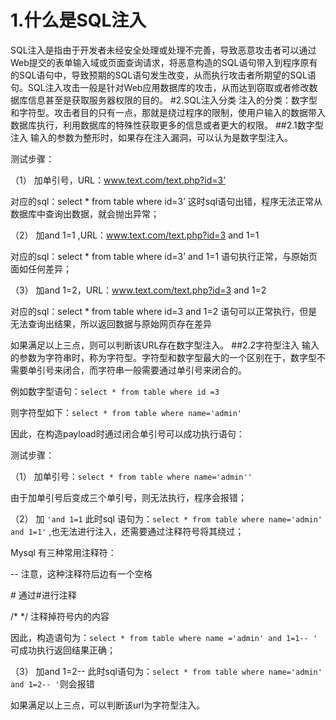 # 1.什么是SQL注入

SQL注入是指由于开发者未经安全处理或处理不完善，导致恶意攻击者可以通过Web提交的表单输入域或页面查询请求，将恶意构造的SQL语句带入到程序原有的SQL语句中，导致预期的SQL语句发生改变，从而执行攻击者所期望的SQL语句。SQL注入攻击一般是针对Web应用数据库的攻击，从而达到窃取或者修改数据库信息甚至是获取服务器权限的目的。
#2.SQL注入分类
注入的分类：数字型和字符型。攻击者目的只有一点，那就是绕过程序的限制，使用户输入的数据带入数据库执行，利用数据库的特殊性获取更多的信息或者更大的权限。
##2.1数字型注入
输入的参数为整形时，如果存在注入漏洞，可以认为是数字型注入。

测试步骤：

（1） 加单引号，URL：www.text.com/text.php?id=3’

对应的sql：select * from table where id=3’ 这时sql语句出错，程序无法正常从数据库中查询出数据，就会抛出异常；

（2） 加and 1=1 ,URL：www.text.com/text.php?id=3 and 1=1

对应的sql：select * from table where id=3’ and 1=1 语句执行正常，与原始页面如任何差异；

（3） 加and 1=2，URL：www.text.com/text.php?id=3 and 1=2

对应的sql：select * from table where id=3 and 1=2 语句可以正常执行，但是无法查询出结果，所以返回数据与原始网页存在差异

如果满足以上三点，则可以判断该URL存在数字型注入。
##2.2字符型注入
输入的参数为字符串时，称为字符型。字符型和数字型最大的一个区别在于，数字型不需要单引号来闭合，而字符串一般需要通过单引号来闭合的。

例如数字型语句：`select * from table where id =3`

则字符型如下：`select * from table where name='admin'`

因此，在构造payload时通过闭合单引号可以成功执行语句：

测试步骤：

（1） 加单引号：`select * from table where name='admin''`

由于加单引号后变成三个单引号，则无法执行，程序会报错；

（2） 加 `'and 1=1` 此时sql 语句为：`select * from table where name='admin' and 1=1'` ,也无法进行注入，还需要通过注释符号将其绕过；

Mysql 有三种常用注释符：

-- 注意，这种注释符后边有一个空格

\# 通过\#进行注释

/\* \*/ 注释掉符号内的内容

因此，构造语句为：`select * from table where name ='admin' and 1=1-- '` 可成功执行返回结果正确；

（3） 加and 1=2-- 此时sql语句为：`select * from table where name='admin' and 1=2-- '`则会报错

如果满足以上三点，可以判断该url为字符型注入。



